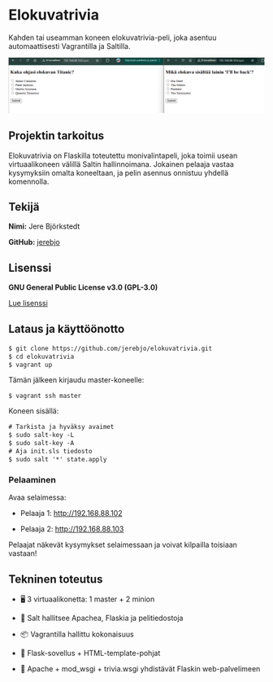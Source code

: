 # Elokuvatrivia

Kahden tai useamman koneen elokuvatrivia-peli, joka asentuu automaattisesti Vagrantilla ja Saltilla.

![peliruutu](Kuvat/elokuvatrivia.png)

## Projektin tarkoitus

Elokuvatrivia on Flaskilla toteutettu monivalintapeli, joka toimii usean virtuaalikoneen välillä Saltin hallinnoimana. Jokainen pelaaja vastaa kysymyksiin omalta koneeltaan, ja pelin asennus onnistuu yhdellä komennolla.

## Tekijä

**Nimi:** Jere Björkstedt

**GitHub:** [jerebjo](https://github.com/jerebjo)

## Lisenssi

**GNU General Public License v3.0 (GPL-3.0)**  

[Lue lisenssi](LICENSE) 

## Lataus ja käyttöönotto


    $ git clone https://github.com/jerebjo/elokuvatrivia.git
    $ cd elokuvatrivia
    $ vagrant up

Tämän jälkeen kirjaudu master-koneelle: 

    $ vagrant ssh master

Koneen sisällä: 

    # Tarkista ja hyväksy avaimet
    $ sudo salt-key -L
    $ sudo salt-key -A
    # Aja init.sls tiedosto
    $ sudo salt '*' state.apply

### Pelaaminen

Avaa selaimessa: 

- Pelaaja 1: http://192.168.88.102 

- Pelaaja 2: http://192.168.88.103 

Pelaajat näkevät kysymykset selaimessaan ja voivat kilpailla toisiaan vastaan! 

## Tekninen toteutus

- 🖥️ 3 virtuaalikonetta: 1 master + 2 minion

- 🔧 Salt hallitsee Apachea, Flaskia ja pelitiedostoja

- 📦 Vagrantilla hallittu kokonaisuus

- 🧠 Flask-sovellus + HTML-template-pohjat

- 📄 Apache + mod_wsgi + trivia.wsgi yhdistävät Flaskin web-palvelimeen



